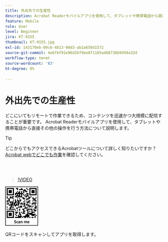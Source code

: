 ```yaml
---
title: 外出先での生産性
description: Acrobat Readerモバイルアプリを使用して、タブレットや携帯電話から直接さらに多くの作業を行うことができます
feature: Mobile
role: User
level: Beginner
jira: KT-9155
thumbnail: KT-9155.jpg
exl-id: 143170eb-09c6-4b13-90d3-ab1a658d1572
source-git-commit: 4e6fbf91e96d26f9ee8f1105ad68738b9450a32d
workflow-type: tm+mt
source-wordcount: '83'
ht-degree: 0%

---
```


# 外出先での生産性

どこにいてもリモートで作業できるため、コンテンツを迅速かつ大規模に配信することが重要です。 Acrobat Readerモバイルアプリを使用して、タブレットや携帯電話から直接その他の操作を行う方法について説明します。

>[!TIP]
>
>どこからでもアクセスできるAcrobatツールについて詳しく知りたいですか？ [Acrobat webでどこでも作業](acrobatweb.md)を確認してください。

<br> 

>[!VIDEO](https://video.tv.adobe.com/v/347148?quality=12&learn=on&hidetitle=true&captions=jpn)

![QRコード](../assets/Acrobatqrcode.jpg)

QRコードをスキャンしてアプリを取得します。
